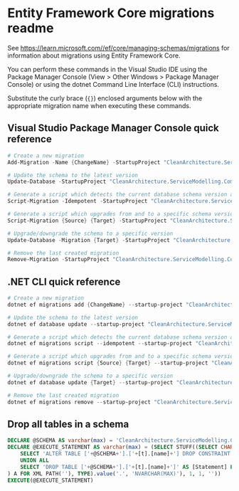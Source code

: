 # Entity Framework Core migrations readme

See <https://learn.microsoft.com//ef/core/managing-schemas/migrations> for information about migrations using Entity Framework Core.

You can perform these commands in the Visual Studio IDE using the Package Manager Console (View > Other Windows > Package Manager Console) or using the dotnet Command Line Interface (CLI) instructions.

Substitute the curly brace (`{}`) enclosed arguments below with the appropriate migration name when executing these commands.

## Visual Studio Package Manager Console quick reference

```powershell
# Create a new migration
Add-Migration -Name {ChangeName} -StartupProject "CleanArchitecture.ServiceModelling.ComplexTypes.Api" -Project "CleanArchitecture.ServiceModelling.ComplexTypes.Infrastructure"

# Update the schema to the latest version
Update-Database -StartupProject "CleanArchitecture.ServiceModelling.ComplexTypes.Api" -Project "CleanArchitecture.ServiceModelling.ComplexTypes.Infrastructure"

# Generate a script which detects the current database schema version and updates it to the latest
Script-Migration -Idempotent -StartupProject "CleanArchitecture.ServiceModelling.ComplexTypes.Api" -Project "CleanArchitecture.ServiceModelling.ComplexTypes.Infrastructure"

# Generate a script which upgrades from and to a specific schema version
Script-Migration {Source} {Target} -StartupProject "CleanArchitecture.ServiceModelling.ComplexTypes.Api" -Project "CleanArchitecture.ServiceModelling.ComplexTypes.Infrastructure"

# Upgrade/downgrade the schema to a specific version
Update-Database -Migration {Target} -StartupProject "CleanArchitecture.ServiceModelling.ComplexTypes.Api" -Project "CleanArchitecture.ServiceModelling.ComplexTypes.Infrastructure"

# Remove the last created migration
Remove-Migration -StartupProject "CleanArchitecture.ServiceModelling.ComplexTypes.Api" -Project "CleanArchitecture.ServiceModelling.ComplexTypes.Infrastructure"
```

## .NET CLI quick reference

```powershell
# Create a new migration
dotnet ef migrations add {ChangeName} --startup-project "CleanArchitecture.ServiceModelling.ComplexTypes.Api" --project "CleanArchitecture.ServiceModelling.ComplexTypes.Infrastructure"

# Update the schema to the latest version
dotnet ef database update --startup-project "CleanArchitecture.ServiceModelling.ComplexTypes.Api" --project "CleanArchitecture.ServiceModelling.ComplexTypes.Infrastructure"

# Generate a script which detects the current database schema version and updates it to the latest
dotnet ef migrations script --idempotent --startup-project "CleanArchitecture.ServiceModelling.ComplexTypes.Api" --project "CleanArchitecture.ServiceModelling.ComplexTypes.Infrastructure"

# Generate a script which upgrades from and to a specific schema version
dotnet ef migrations script {Source} {Target} --startup-project "CleanArchitecture.ServiceModelling.ComplexTypes.Api" --project "CleanArchitecture.ServiceModelling.ComplexTypes.Infrastructure"

# Upgrade/downgrade the schema to a specific version
dotnet ef database update {Target} --startup-project "CleanArchitecture.ServiceModelling.ComplexTypes.Api" --project "CleanArchitecture.ServiceModelling.ComplexTypes.Infrastructure"

# Remove the last created migration
dotnet ef migrations remove --startup-project "CleanArchitecture.ServiceModelling.ComplexTypes.Api" --project "CleanArchitecture.ServiceModelling.ComplexTypes.Infrastructure"
```

## Drop all tables in a schema

```sql
DECLARE @SCHEMA AS varchar(max) = 'CleanArchitecture.ServiceModelling.ComplexTypes'
DECLARE @EXECUTE_STATEMENT AS varchar(max) = (SELECT STUFF((SELECT CHAR(13) + CHAR(10) + [Statement] FROM (
    SELECT 'ALTER TABLE ['+@SCHEMA+'].['+[t].[name]+'] DROP CONSTRAINT ['+[fk].[name]+']' AS [Statement] FROM [sys].[foreign_keys] AS [fk] INNER JOIN [sys].[tables] AS [t] ON [t].[object_id] = [fk].[parent_object_id] INNER JOIN [sys].[schemas] AS [s] ON [s].[schema_id] = [t].[schema_id] WHERE [s].[name] = @SCHEMA
    UNION ALL
    SELECT 'DROP TABLE ['+@SCHEMA+'].['+[t].[name]+']' AS [Statement] FROM [sys].[tables] AS [t] INNER JOIN [sys].[schemas] AS [s] ON [s].[schema_id] = [t].[schema_id] WHERE [s].[name] = @SCHEMA
) A FOR XML PATH(''), TYPE).value('.', 'NVARCHAR(MAX)'), 1, 1, ''))
EXECUTE(@EXECUTE_STATEMENT)
```
